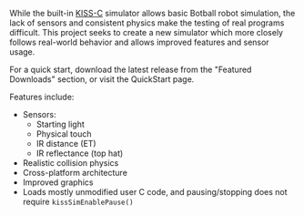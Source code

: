 While the built-in [KISS-C](http://www.botball.org/kiss) simulator allows basic Botball robot simulation, the lack of sensors and consistent physics make the testing of real programs difficult. This project seeks to create a new simulator which more closely follows real-world behavior and allows improved features and sensor usage.

For a quick start, download the latest release from the "Featured Downloads" section, or visit the QuickStart page.

Features include:
  * Sensors:
    * Starting light
    * Physical touch
    * IR distance (ET)
    * IR reflectance (top hat)
  * Realistic collision physics
  * Cross-platform architecture
  * Improved graphics
  * Loads mostly unmodified user C code, and pausing/stopping does not require ` kissSimEnablePause() `